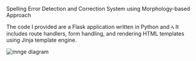 Spelling Error Detection and Correction System
       using Morphology-based Approach
       
The code I provided are a Flask application written in Python and ኣ
It includes route handlers, form handling, and rendering HTML templates using Jinja template engine. 

![mnge diagram](https://github.com/aronsinkie/NIDS/assets/74707268/3ebd9e6c-f5c5-481a-add2-8cf741b72aec)

